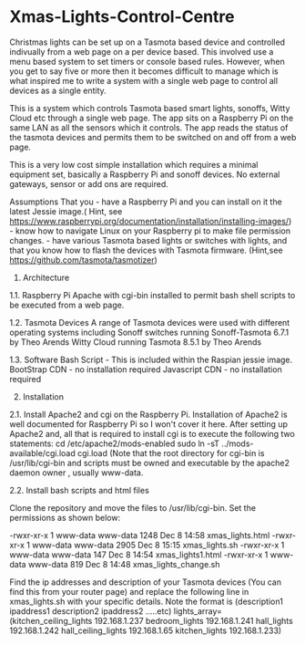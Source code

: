 # Xmas-Lights-Control-Centre

Christmas lights can be set up on a Tasmota based device and controlled indivually from a web page on a per device based. This involved use a menu based system to set timers or console based rules. However, when you get to say five or more then it becomes difficult to manage which is what inspired me to write a system with a single web page to control all devices as a single entity.  

This is a system which controls Tasmota based smart lights, sonoffs, Witty Cloud etc through a single web page. The app sits on a Raspberry Pi on the same LAN as all the sensors which it controls. The app reads the status of the tasmota devices and permits them to be switched on and off from a web page.

This is a very low cost simple installation which requires a minimal equipment set, basically a Raspberry Pi and sonoff devices. No external gateways, sensor or add ons are required.  

Assumptions
That you 
        - have a Raspberry Pi and you can install on it the latest Jessie image.( Hint, see https://www.raspberrypi.org/documentation/installation/installing-images/)
        - know how to navigate Linux on your Raspberry pi to make file permission changes.
        - have various Tasmota based lights or switches with lights, and that you know how to flash the devices with Tasmota firmware. (Hint,see https://github.com/tasmota/tasmotizer)   

1. Architecture

1.1. Raspberry Pi
  Apache with cgi-bin installed to permit bash shell scripts to be executed from a web page.

1.2. Tasmota Devices
  A range of Tasmota devices were used with different operating systems including 
  Sonoff switches running Sonoff-Tasmota 6.7.1 by Theo Arends
  Witty Cloud running Tasmota 8.5.1 by Theo Arends
 
 1.3. Software
   Bash Script - This is included within the Raspian jessie image.
   BootStrap CDN - no installation required
   Javascript CDN - no installation required
 
 2. Installation
 
 2.1. Install Apache2 and cgi on the Raspberry Pi. 
 Installation of Apache2 is well documented for Raspberry Pi so I won't cover it here. After setting up Apache2 and, all that is required to install cgi is to execute the   following two statements:
  cd /etc/apache2/mods-enabled 
  sudo ln -sT ../mods-available/cgi.load cgi.load
  (Note that the root directory for cgi-bin is /usr/lib/cgi-bin and scripts must be owned and executable by the apache2 daemon owner , usually www-data.

  2.2. Install bash scripts and html files
  
  Clone the repository and move the files to /usr/lib/cgi-bin. Set the permissions as shown below:
  
-rwxr-xr-x 1 www-data www-data  1248 Dec  8 14:58 xmas_lights.html
-rwxr-xr-x 1 www-data www-data  2905 Dec  8 15:15 xmas_lights.sh
-rwxr-xr-x 1 www-data www-data   147 Dec  8 14:54 xmas_lights1.html
-rwxr-xr-x 1 www-data www-data   819 Dec  8 14:48 xmas_lights_change.sh

Find the ip addresses and description of your Tasmota devices (You can find this from your router page) and replace the following line in xmas_lights.sh with your specific details. Note the format is (description1 ipaddress1 description2 ipaddress2 .....etc)
  lights_array=(kitchen_ceiling_lights 192.168.1.237 bedroom_lights 192.168.1.241 hall_lights 192.168.1.242 hall_ceiling_lights 192.168.1.65 kitchen_lights 192.168.1.233)






